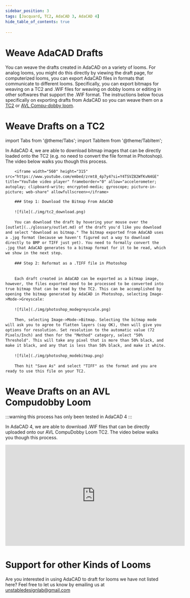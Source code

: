 ```yaml
---
sidebar_position: 3
tags: [Jacquard, TC2, AdaCAD 3, AdaCAD 4]
hide_table_of_contents: true

---
```


# Weave AdaCAD Drafts

You can weave the drafts created in AdaCAD on a variety of looms. For analog looms, you might do this directly by viewing the draft page, for computerized looms, you can export AdaCAD files in formats that communicate to different looms. Specifically, you can export bitmaps for weaving on a TC2 and .WIF files for weaving on dobby looms or editing in other softwares that support the .WIF format. The instructions below focus specifically on exporting drafts from AdaCAD so you can weave them on a [TC2](#weave-drafts-on-a-tc2) or [AVL Compu-dobby loom](#weave-drafts-on-an-avl-compudobby-loom). 

# Weave Drafts on a TC2


import Tabs from '@theme/Tabs';
import TabItem from '@theme/TabItem';



<Tabs>
  <TabItem value="adacad4" label="AdaCAD 4" default>
        In AdaCAD 4, we are able to download bitmap images that can be directly loaded onto the TC2 (e.g. no need to convert the file format in Photoshop). The video below walks you though this process. 

        <iframe width="560" height="315" src="https://www.youtube.com/embed/zrmt8_4p7y4?si=Y4TSVZ82WfKvN4GE" title="YouTube video player" frameborder="0" allow="accelerometer; autoplay; clipboard-write; encrypted-media; gyroscope; picture-in-picture; web-share" allowfullscreen></iframe>  

</TabItem>

<TabItem value="adacad3" label="AdaCAD 3">
    
        ### Step 1: Download the Bitmap From AdaCAD

        ![file](./img/tc2_download.png)

        You can download the draft by hovering your mouse over the [outlet](../glossary/outlet.md) of the draft you'd like you download and select "download as bitmap." The bitmap exported from AdaCAD uses a .jpg format (because we haven't figured out a way to download directly to BMP or TIFF just yet). You need to formally convert the .jpg that AdaCAD generates to a bitmap format for it to be read, which we show in the next step.

        ### Step 2: Reformat as a .TIFF file in Photoshop


        Each draft created in AdaCAD can be exported as a bitmap image, however, the files exported need to be processed to be converted into true bitmap that can be read by the TC2. This can be accomplished by opening the bitmap generated by AdaCAD in Photoshop, selecting Image->Mode->Greyscale:

        ![file](./img/photoshop_modegreyscale.png)

        Then, selecting Image->Mode->Bitmap. Selecting the bitmap mode will ask you to agree to flatten layers (say OK), then will give you options for resolution. Set resolution to the automatic value (72 Pixels/Inch) and then for the "Method" category, select "50% Threshold". This will take any pixel that is more than 50% black, and make it black, and any that is less than 50% black, and make it white. 

        ![file](./img/photoshop_modebitmap.png)

        Then hit "Save As" and select "TIFF" as the format and you are ready to use this file on your TC2. 
  </TabItem>
</Tabs>


# Weave Drafts on an AVL Compudobby Loom

:::warning
this process has only been tested in AdaCAD 4
:::

In AdaCAD 4, we are able to download .WIF files that can be directly uploaded onto our AVL CompuDobby Loom TC2. The video below walks you though this process. 

<iframe width="560" height="315" src="https://www.youtube.com/embed/nhHUUaMHx_Y?si=PJdnXeZRILSegAMb" title="YouTube video player" frameborder="0" allow="accelerometer; autoplay; clipboard-write; encrypted-media; gyroscope; picture-in-picture; web-share" allowfullscreen></iframe>


# Support for other Kinds of Looms

Are you interested in using AdaCAD to draft for looms we have not listed here? Feel free to let us know by emailing us at unstabledesignlab@gmail.com



